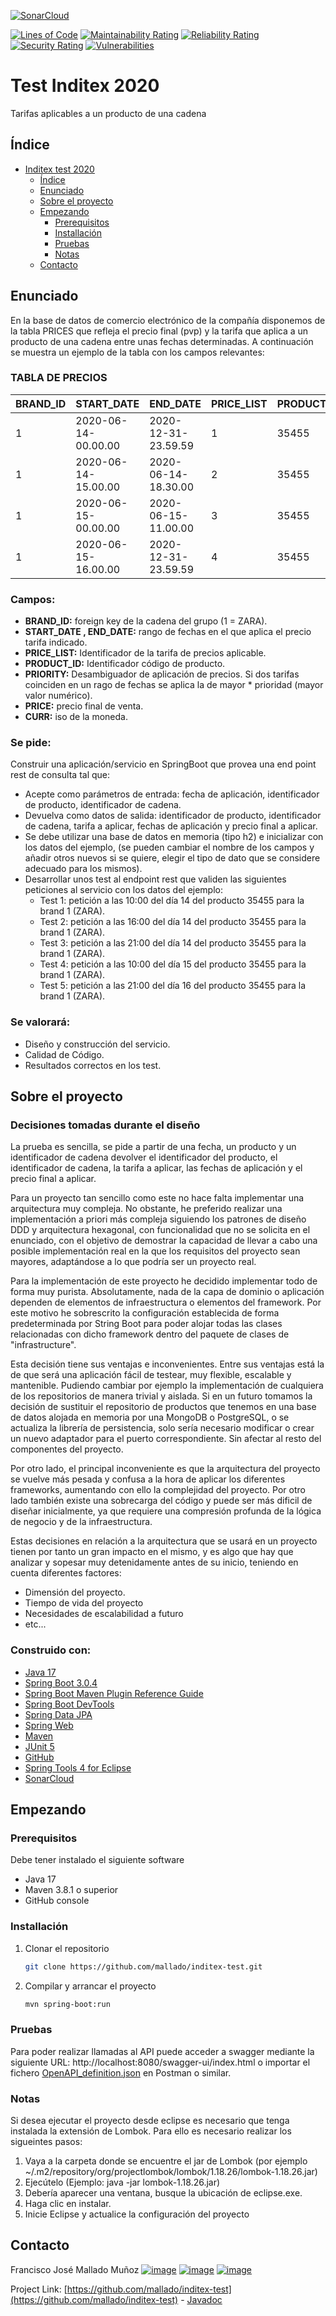 [![SonarCloud](https://sonarcloud.io/images/project_badges/sonarcloud-black.svg)](https://sonarcloud.io/dashboard?id=mallado_inditex-test)

[![Lines of Code](https://sonarcloud.io/api/project_badges/measure?project=mallado_inditex-test&metric=ncloc)](https://sonarcloud.io/dashboard?id=mallado_inditex-test)
[![Maintainability Rating](https://sonarcloud.io/api/project_badges/measure?project=mallado_inditex-test&metric=sqale_rating)](https://sonarcloud.io/dashboard?id=mallado_inditex-test)
[![Reliability Rating](https://sonarcloud.io/api/project_badges/measure?project=mallado_inditex-test&metric=reliability_rating)](https://sonarcloud.io/dashboard?id=mallado_inditex-test)
[![Security Rating](https://sonarcloud.io/api/project_badges/measure?project=mallado_inditex-test&metric=security_rating)](https://sonarcloud.io/dashboard?id=mallado_inditex-test)
[![Vulnerabilities](https://sonarcloud.io/api/project_badges/measure?project=mallado_inditex-test&metric=vulnerabilities)](https://sonarcloud.io/dashboard?id=mallado_inditex-test)

<!-- PROJECTO -->

# Test Inditex 2020
Tarifas aplicables a un producto de una cadena</h3>

## Índice

- [Inditex test 2020](#test-inditex-2020)
	* [Índice](#test-inditex-2020)
	* [Enunciado](#enunciado)
	* [Sobre el proyecto](#sobre-el-proyecto)
	* [Empezando](#empezando)
		+ [Prerequisitos](#prerequisitos)
		+ [Installación](#prerequisitos)
		+ [Pruebas](#pruebas)
		+ [Notas](#notas)
	* [Contacto](#contacto)

<!-- SOBRE EL PROYECTO -->

## Enunciado

En la base de datos de comercio electrónico de la compañía disponemos de la tabla PRICES que refleja el precio final (pvp) y la tarifa que aplica a un producto de una cadena entre unas fechas determinadas. A continuación se muestra un ejemplo de la tabla con los campos relevantes:
 
### TABLA DE PRECIOS
 
| BRAND_ID | START_DATE          | END_DATE            | PRICE_LIST | PRODUCT_ID | PRIORITY | PRICE | CURR |
|----------|---------------------|---------------------|------------|------------|----------|-------|------|
| 1        | 2020-06-14-00.00.00 | 2020-12-31-23.59.59 | 1          | 35455      | 0        | 35.50 | EUR  |
| 1        | 2020-06-14-15.00.00 | 2020-06-14-18.30.00 | 2          | 35455      | 1        | 25.45 | EUR  |
| 1        | 2020-06-15-00.00.00 | 2020-06-15-11.00.00 | 3          | 35455      | 1        | 30.50 | EUR  |
| 1        | 2020-06-15-16.00.00 | 2020-12-31-23.59.59 | 4          | 35455      | 1        | 38.95 | EUR  |
 
### Campos: 

* **BRAND_ID:** foreign key de la cadena del grupo (1 = ZARA).
* **START_DATE , END_DATE:** rango de fechas en el que aplica el precio tarifa indicado.
* **PRICE_LIST:** Identificador de la tarifa de precios aplicable.
* **PRODUCT_ID:** Identificador código de producto.
* **PRIORITY:** Desambiguador de aplicación de precios. Si dos tarifas coinciden en un rago de fechas se aplica la de mayor * prioridad (mayor valor numérico).
* **PRICE:** precio final de venta.
* **CURR:** iso de la moneda.

### Se pide:
Construir una aplicación/servicio en SpringBoot que provea una end point rest de consulta  tal que:
 
* Acepte como parámetros de entrada: fecha de aplicación, identificador de producto, identificador de cadena.
* Devuelva como datos de salida: identificador de producto, identificador de cadena, tarifa a aplicar, fechas de aplicación y precio final a aplicar.
* Se debe utilizar una base de datos en memoria (tipo h2) e inicializar con los datos del ejemplo, (se pueden cambiar el nombre de los campos y añadir otros nuevos si se quiere, elegir el tipo de dato que se considere adecuado para los mismos).           
* Desarrollar unos test al endpoint rest que  validen las siguientes peticiones al servicio con los datos del ejemplo:                                                                                   
	+ Test 1: petición a las 10:00 del día 14 del producto 35455 para la brand 1 (ZARA).
	+ Test 2: petición a las 16:00 del día 14 del producto 35455 para la brand 1 (ZARA).
	+ Test 3: petición a las 21:00 del día 14 del producto 35455 para la brand 1 (ZARA).
	+ Test 4: petición a las 10:00 del día 15 del producto 35455 para la brand 1 (ZARA).
	+ Test 5: petición a las 21:00 del día 16 del producto 35455 para la brand 1 (ZARA).
 
### Se valorará:

* Diseño y construcción del servicio.
* Calidad de Código.
* Resultados correctos en los test.

## Sobre el proyecto

### Decisiones tomadas durante el diseño

La prueba es sencilla, se pide a partir de una fecha, un producto y un identificador de cadena devolver el identificador del producto, el identificador de cadena, la tarifa a aplicar, las fechas de aplicación y el precio final a aplicar. 

Para un proyecto tan sencillo como este no hace falta implementar una arquitectura muy compleja. No obstante, he preferido realizar una implementación a priori más compleja siguiendo los patrones de diseño DDD y arquitectura hexagonal, con funcionalidad que no se solicita en el enunciado, con el objetivo de demostrar la capacidad de llevar a cabo una posible implementación real en la que los requisitos del proyecto sean mayores, adaptándose a lo que podría ser un proyecto real.

Para la implementación de este proyecto he decidido implementar todo de forma muy purista. Absolutamente, nada de la capa de dominio o aplicación dependen de elementos de infraestructura o elementos del framework. Por este motivo he sobrescrito la configuración establecida de forma predeterminada por String Boot para poder alojar todas las clases relacionadas con dicho framework dentro del paquete de clases de "infrastructure".

Esta decisión tiene sus ventajas e inconvenientes. Entre sus ventajas está la de que será una aplicación fácil de testear, muy flexible, escalable y mantenible. Pudiendo cambiar por ejemplo la implementación de cualquiera de los repositorios de manera trivial y aislada. Si en un futuro tomamos la decisión de sustituir el repositorio de productos que tenemos en una base de datos alojada en memoria por una MongoDB o PostgreSQL, o se actualiza la librería de persistencia, solo sería necesario modificar o crear un nuevo adaptador para el puerto correspondiente. Sin afectar al resto del componentes del proyecto.

Por otro lado, el principal inconveniente es que la arquitectura del proyecto se vuelve más pesada y confusa a la hora de aplicar los diferentes frameworks, aumentando con ello la complejidad del proyecto. Por otro lado también existe una sobrecarga del código y puede ser más dificil de diseñar inicialmente, ya que requiere una compresión profunda de la lógica de negocio y de la infraestructura. 

Estas decisiones en relación a la arquitectura que se usará en un proyecto tienen por tanto un gran impacto en el mismo, y es algo que hay que analizar y sopesar muy detenidamente antes de su inicio, teniendo en cuenta diferentes factores:

* Dimensión del proyecto.
* Tiempo de vida del proyecto
* Necesidades de escalabilidad a futuro
* etc...


### Construido con:

* [Java 17](https://www.oracle.com/java/technologies/downloads/#java17)
* [Spring Boot 3.0.4](https://spring.io/projects/spring-boot)
* [Spring Boot Maven Plugin Reference Guide](https://docs.spring.io/spring-boot/docs/3.0.4/maven-plugin/reference/html/)
* [Spring Boot DevTools](https://docs.spring.io/spring-boot/docs/3.0.4/reference/htmlsingle/#using.devtools)
* [Spring Data JPA](https://docs.spring.io/spring-boot/docs/3.0.4/reference/htmlsingle/#data.sql.jpa-and-spring-data)
* [Spring Web](https://docs.spring.io/spring-boot/docs/3.0.4/reference/htmlsingle/#web)
* [Maven](https://maven.apache.org/)
* [JUnit 5](https://junit.org/junit5/)
* [GitHub](https://github.com/)
* [Spring Tools 4 for Eclipse](https://spring.io/tools)  
* [SonarCloud](https://sonarcloud.io)

<!-- GETTING STARTED -->

## Empezando
### Prerequisitos
Debe tener instalado el siguiente software 
* Java 17
* Maven 3.8.1 o superior 
* GitHub console

### Installación
1. Clonar el repositorio
   ```sh
   git clone https://github.com/mallado/inditex-test.git
   ```
2. Compilar y arrancar el proyecto
   ```sh
   mvn spring-boot:run
   ```
   
### Pruebas
Para poder realizar llamadas al API puede acceder a swagger mediante la siguiente URL: http://localhost:8080/swagger-ui/index.html o importar el fichero [OpenAPI_definition.json](api/OpenAPI_definition.json) en Postman o similar. 


### Notas
Si desea ejecutar el proyecto desde eclipse es necesario que tenga instalada la extensión de Lombok. Para ello es necesario realizar los sigueintes pasos:
1. Vaya a la carpeta donde se encuentre el jar de Lombok (por ejemplo ~/.m2/repository/org/projectlombok/lombok/1.18.26/lombok-1.18.26.jar)
2. Ejecútelo (Ejemplo: java -jar lombok-1.18.26.jar)
3. Debería aparecer una ventana, busque la ubicación de eclipse.exe.
4. Haga clic en instalar.
5. Inicie Eclipse y actualice la configuración del proyecto 

<!-- CONTACT -->

## Contacto

Francisco José Mallado Muñoz [![image](https://img.shields.io/badge/Gmail-D14836?style=for-the-badge&logo=gmail&logoColor=white)](mallado@gmail.com) [![image](https://img.shields.io/badge/LinkedIn-0077B5?style=for-the-badge&logo=linkedin&logoColor=white)](https://www.linkedin.com/in/fmallado/) [![image](https://img.shields.io/badge/GitHub-100000?style=for-the-badge&logo=github&logoColor=white)](https://github.com/mallado) 

Project Link: [https://github.com/mallado/inditex-test](https://github.com/mallado/inditex-test) - [Javadoc](https://github.com/mallado/inditex-test/tree/master/doc)

